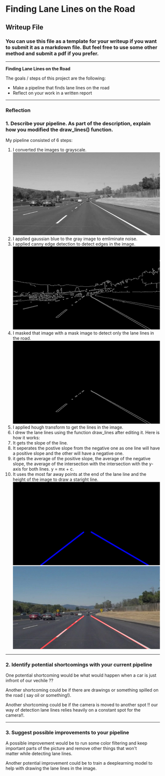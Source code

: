 # **Finding Lane Lines on the Road** 

## Writeup File

### You can use this file as a template for your writeup if you want to submit it as a markdown file. But feel free to use some other method and submit a pdf if you prefer.

---

**Finding Lane Lines on the Road**

The goals / steps of this project are the following:
* Make a pipeline that finds lane lines on the road
* Reflect on your work in a written report


[//]: # (Image References)

[image1]: ./Steps/1-gray.jpg "Grayscale"
[image2]: ./Steps/2-edges.jpg "Edges"
[image3]: ./Steps/3-masked.jpg "Masked edges"
[image4]: ./Steps/4-LineImage.jpg "Lane lines"
[image5]: ./Steps/5-result.jpg "result"

---

### Reflection

### 1. Describe your pipeline. As part of the description, explain how you modified the draw_lines() function.

My pipeline consisted of 6 steps:
1. I converted the images to grayscale.
![alt text][image1]
2. I applied gaussian blue to the gray image to emliminate noise.
3. I applied canny edge detection to detect edges in the image.
![alt text][image2]
4. I masked that image with a mask image to detect only the lane lines in the road.
![alt text][image3]    
5. I applied hough transform to get the lines in the image.
6. I drew the lane lines using the function draw_lines after editing it. Here is how it works:
1.  It gets the slope of the line.
2. It seperates the postive slope from the negative one as one line will have a positive slope and the other will                               have a negative one.
3. it gets the average of the positive slope, the average of the negative slope, the average of the intersection 
    with the intersection with the y-axis for both lines. y = mx + c.
4. It uses the most far away points at the end of the lane line and the height of the image to draw a staright line.
![alt text][image4]
![alt text][image5] 



---

### 2. Identify potential shortcomings with your current pipeline


One potential shortcoming would be what would happen when a car is just infront of our vechile ?? 

Another shortcoming could be if there are drawings or something spilled on the road ( say oil or something!).

Another shortcoming could be if the camera is moved to another spot !! our way of detection lane lines relies heavily on a constant spot for
    the camera!!.

---

### 3. Suggest possible improvements to your pipeline

A possible improvement would be to run some color filtering and keep important parts of the picture and remove other things that won't  
    matter while detecting lane lines.

Another potential improvement could be to train a deeplearning model to help with drawing the lane lines in the image.
